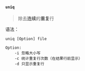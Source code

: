 #### `uniq`

> 除去**连续**的**重复**行

语法：

```shell
uniq [Option] file
```

```shell
Option:
	-i 忽略大小写
	-c 统计重复行次数（在结果行前显示）
	-d 只显示重复行
```

